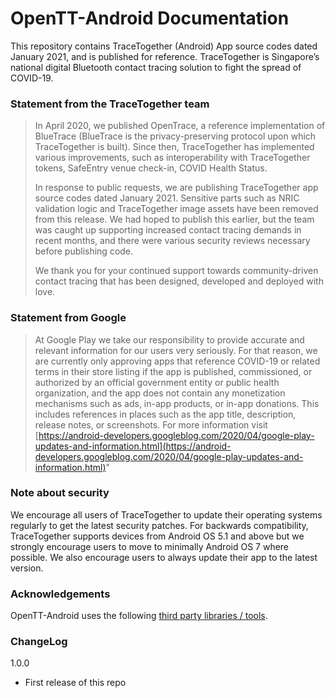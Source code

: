 # OpenTT-Android Documentation

This repository contains TraceTogether (Android) App source codes dated January 2021, and is published for reference. TraceTogether is Singapore’s national digital Bluetooth contact tracing solution to fight the spread of COVID-19. 

### Statement from the TraceTogether team
>In April 2020, we published OpenTrace, a reference implementation of BlueTrace (BlueTrace is the privacy-preserving protocol upon which TraceTogether is built). Since then, TraceTogether has implemented various improvements, such as interoperability with TraceTogether tokens, SafeEntry venue check-in, COVID Health Status.
>
>In response to public requests, we are publishing TraceTogether app source codes dated January 2021. Sensitive parts such as NRIC validation logic and TraceTogether image assets have been removed from this release. We had hoped to publish this earlier, but the team was caught up supporting increased contact tracing demands in recent months, and there were various security reviews necessary before publishing code.
>
>We thank you for your continued support towards community-driven contact tracing that has been designed, developed and deployed with love.

### Statement from Google
>At Google Play we take our responsibility to provide accurate and relevant information for our users very seriously. For that reason, we are currently only approving apps that reference COVID-19 or related terms in their store listing if the app is published, commissioned, or authorized by an official government entity or public health organization, and the app does not contain any monetization mechanisms such as ads, in-app products, or in-app donations. This includes references in places such as the app title, description, release notes, or screenshots. For more information visit [https://android-developers.googleblog.com/2020/04/google-play-updates-and-information.html](https://android-developers.googleblog.com/2020/04/google-play-updates-and-information.html)"

### Note about security
We encourage all users of TraceTogether to update their operating systems regularly to get the latest security patches. For backwards compatibility, TraceTogether supports devices from Android OS 5.1 and above but we strongly encourage users to move to minimally Android OS 7 where possible. We also encourage users to always update their app to the latest version. 

### Acknowledgements
OpenTT-Android uses the following [third party libraries / tools](./ATTRIBUTION.md).

### ChangeLog

1.0.0
*   First release of this repo
